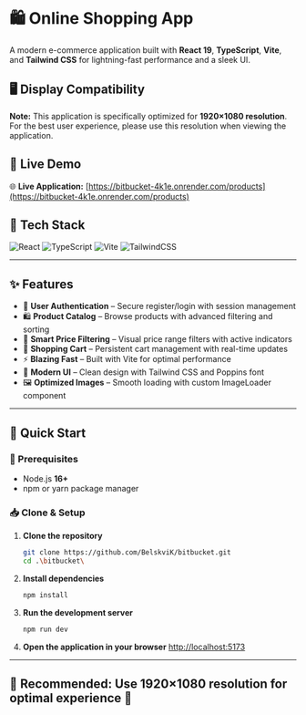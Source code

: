 # 🛍️ Online Shopping App

A modern e-commerce application built with **React 19**, **TypeScript**, **Vite**, and **Tailwind CSS** for lightning-fast performance and a sleek UI.

## 🖥️ Display Compatibility

**Note:** This application is specifically optimized for **1920×1080 resolution**. For the best user experience, please use this resolution when viewing the application.

## 🔗 Live Demo

🌐 **Live Application:** [https://bitbucket-4k1e.onrender.com/products](https://bitbucket-4k1e.onrender.com/products)

## 🔗 Tech Stack

![React](https://img.shields.io/badge/React-19.1.1-61DAFB?logo=react) ![TypeScript](https://img.shields.io/badge/TypeScript-5.8.3-3178C6?logo=typescript) ![Vite](https://img.shields.io/badge/Vite-7.1.7-646CFF?logo=vite) ![TailwindCSS](https://img.shields.io/badge/Tailwind-3.4.17-06B6D4?logo=tailwindcss)

---

## ✨ Features

- 🔐 **User Authentication** – Secure register/login with session management
- 🛍️ **Product Catalog** – Browse products with advanced filtering and sorting
- 🎯 **Smart Price Filtering** – Visual price range filters with active indicators
- 🛒 **Shopping Cart** – Persistent cart management with real-time updates
- ⚡ **Blazing Fast** – Built with Vite for optimal performance
- 🎨 **Modern UI** – Clean design with Tailwind CSS and Poppins font
- 🖼️ **Optimized Images** – Smooth loading with custom ImageLoader component

---

## 🚀 Quick Start

### 📌 Prerequisites

- Node.js **16+**
- npm or yarn package manager

### 📥 Clone & Setup

1. **Clone the repository**

   ```bash
   git clone https://github.com/BelskviK/bitbucket.git
   cd .\bitbucket\
   ```

2. **Install dependencies**
   ```bash
   npm install
   ```
3. **Run the development server**
   ```bash
   npm run dev
   ```
4. **Open the application in your browser**
   [http://localhost:5173](http://localhost:5173)

---

## 📌 Recommended: Use 1920×1080 resolution for optimal experience 📌
